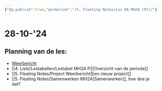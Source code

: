 ```yaml
---
{"dg-publish":true,"permalink":"/5. Fleating Notes/Les 0A MH2A (P2)/"}
---
```


# 28-10-'24

## Planning van de les:
- [Weerbericht](https://npo.nl/start/serie/nos-journaal)
- [[4. Lists/Lestabellen/Lestabel MH2A P2\|Overzicht van de periode]]
- [[5. Fleating Notes/Project Weerbericht\|Een nieuw project]]
- [[5. Fleating Notes/Samenwerken MH2A\|Samenwerken]], hoe doe je dat?